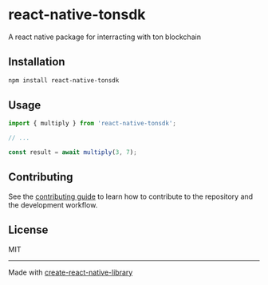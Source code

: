 # react-native-tonsdk

A react native package for interracting with ton blockchain

## Installation

```sh
npm install react-native-tonsdk
```

## Usage


```js
import { multiply } from 'react-native-tonsdk';

// ...

const result = await multiply(3, 7);
```


## Contributing

See the [contributing guide](CONTRIBUTING.md) to learn how to contribute to the repository and the development workflow.

## License

MIT

---

Made with [create-react-native-library](https://github.com/callstack/react-native-builder-bob)
